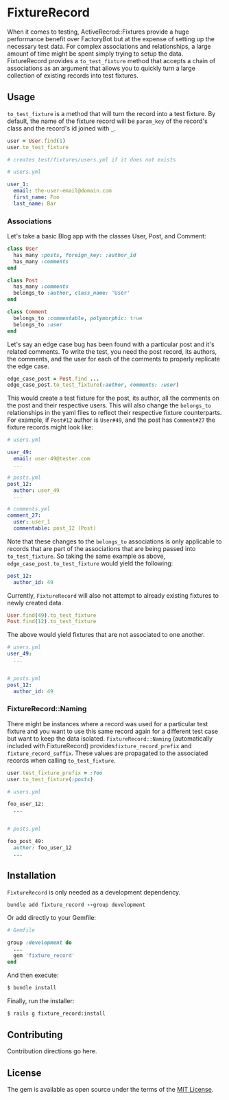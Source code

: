 # FixtureRecord
When it comes to testing, ActiveRecrod::Fixtures provide a huge performance benefit over FactoryBot but at the expense of setting up the necessary test data. For complex associations and relationships, a large amount of time might be spent simply trying to setup the data. FixtureRecord provides a `to_test_fixture` method that accepts a chain of associations as an argument that allows you to quickly turn a large collection of existing records into test fixtures.

## Usage
`to_test_fixture` is a method that will turn the record into a test fixture. By default, the name of the fixture record will be `param_key` of the record's class and the record's id joined with `_`.

```ruby
user = User.find(1)
user.to_test_fixture

# creates test/fixtures/users.yml if it does not exists
```
```yaml
# users.yml

user_1:
  email: the-user-email@domain.com
  first_name: Foo
  last_name: Bar
```

### Associations
Let's take a basic Blog app with the classes User, Post, and Comment:
```ruby
class User
  has_many :posts, foreign_key: :author_id
  has_many :comments
end

class Post
  has_many :comments
  belongs_to :author, class_name: 'User'
end

class Comment
  belongs_to :commentable, polymorphic: true
  belongs_to :user
end
```
Let's say an edge case bug has been found with a particular post and it's related comments. To write the test, you need the post record, its authors, the comments, and the user for each of the comments to properly replicate the edge case.

```ruby
edge_case_post = Post.find ...
edge_case_post.to_test_fixture(:author, comments: :user)
```
This would create a test fixture for the post, its author, all the comments on the post and their respective users. This will also change the `belongs_to` relationships in the yaml files to reflect their respective fixture counterparts. For example, if `Post#12` author is `User#49`,
and the post has `Comment#27` the fixture records might look like:
```yaml
# users.yml

user_49:
  email: user-49@tester.com
  ...

# posts.yml
post_12:
  author: user_49
  ...

# comments.yml
comment_27:
  user: user_1
  commentable: post_12 (Post)
```

Note that these changes to the `belongs_to` associations is only applicable to records that are part of the associations that are being passed into `to_test_fixture`. So taking the same example as above, `edge_case_post.to_test_fixture` would yield the following:
```yaml
post_12:
  author_id: 49
```

Currently, `FixtureRecord` will also not attempt to already existing fixtures to newly created data.
```ruby
User.find(49).to_test_fixture
Post.find(12).to_test_fixture
```
The above would yield fixtures that are not associated to one another.
```yaml
# users.yml
user_49:
  ...


# posts.yml
post_12:
  author_id: 49
```

### FixtureRecord::Naming
There might be instances where a record was used for a particular test fixture and you want to use this same record again for a different test case but want to keep the data isolated. `FixtureRecord::Naming` (automatically included with FixtureRecord) provides`fixture_record_prefix` and `fixture_record_suffix`. These values are propagated to the associated records when calling `to_test_fixture`.
```ruby
user.test_fixture_prefix = :foo
user.to_test_fixture(:posts)

# users.yml

foo_user_12:
  ...


# posts.yml

foo_post_49:
  author: foo_user_12
  ...
```

## Installation
`FixtureRecord` is only needed as a development dependency.
```ruby
bundle add fixture_record --group development
```

Or add directly to your Gemfile:
```ruby
# Gemfile

group :development do
  ...
  gem 'fixture_record'
end
```

And then execute:
```bash
$ bundle install
```

Finally, run the installer:
```bash
$ rails g fixture_record:install
```

## Contributing
Contribution directions go here.

## License
The gem is available as open source under the terms of the [MIT License](https://opensource.org/licenses/MIT).
